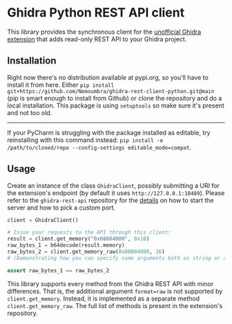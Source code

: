 
# Ghidra Python REST API client
This library provides the synchronous client for the [unofficial Ghidra extension](https://github.com/kotcrab/ghidra-rest-api) that adds read-only REST API to your Ghidra project.

## Installation
Right now there's no distribution available at pypi.org, so you'll have to install it from here.
Either `pip install git+https://github.com/Nemoumbra/ghidra-rest-client-python.git@main`
(pip is smart enough to install from Github) or clone the repository and do a local installation.
This package is using `setuptools` so make sure it's present and not too old.

---
If your PyCharm is struggling with the package installed as editable, try reinstalling with this command instead: `pip install -e /path/to/cloned/repo --config-settings editable_mode=compat`.


## Usage

Create an instance of the class `GhidraClient`, possibly submitting a URI for the extension's endpoint
(by default it uses `http://127.0.0.1:18489`). Please refer to the `ghidra-rest-api` repository for the [details](https://github.com/kotcrab/ghidra-rest-api/#usage) on how to
start the server and how to pick a custom port.
```py
client = GhidraClient()

# Issue your requests to the API through this client:
result = client.get_memory("0x08804000", 0x10)
raw_bytes_1 = b64decode(result.memory)
raw_bytes_2 = client.get_memory_raw(0x08804000, 16)
# (Demonstrating how you can specify some arguments both as string or as int)

assert raw_bytes_1 == raw_bytes_2
```

This library supports every method from the Ghidra REST API with minor differences. That is, the additional argument
`format=raw` is not supported by `client.get_memory`. Instead, it is implemented as a separate method `client.get_memory_raw`.
The full list of methods is present in the extension's repository.